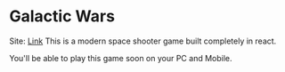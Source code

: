 # Galactic Wars
Site: [Link](https://retsambew.github.io/ReactSpaceShooter/)
This is a modern space shooter game built completely in react.
  
You'll be able to play this game soon on your PC and Mobile.